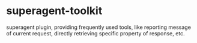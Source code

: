 # superagent-toolkit
superagent plugin, providing frequently used tools, like reporting message of current request, directly retrieving specific property of response, etc.
